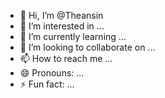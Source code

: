- 👋 Hi, I’m @Theansin
- 👀 I’m interested in ...
- 🌱 I’m currently learning ...
- 💞️ I’m looking to collaborate on ...
- 📫 How to reach me ...
- 😄 Pronouns: ...
- ⚡ Fun fact: ...

<!---
Theansin/Theansin is a ✨ special ✨ repository because its `README.md` (this file) appears on your GitHub profile.
You can click the Preview link to take a look at your changes.
--->
